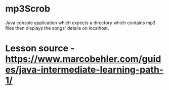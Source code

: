 # mp3Scrob
Java console application which expects a directory which contains mp3 files then displays the songs' details on localhost.

# Lesson source - https://www.marcobehler.com/guides/java-intermediate-learning-path-1/

